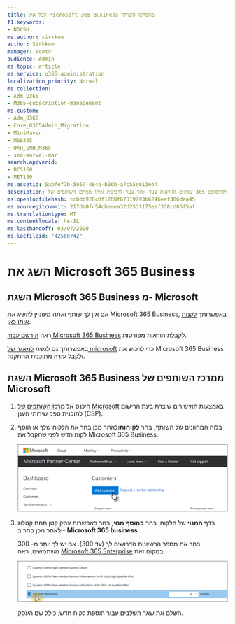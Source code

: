 ```yaml
---
title: קבל את Microsoft 365 Business מהמרכז השותף
f1.keywords:
- NOCSH
ms.author: sirkkuw
author: Sirkkuw
manager: scotv
audience: Admin
ms.topic: article
ms.service: o365-administration
localization_priority: Normal
ms.collection:
- Adm_O365
- M365-subscription-management
ms.custom:
- Adm_O365
- Core_O365Admin_Migration
- MiniMaven
- MSB365
- OKR_SMB_M365
- seo-marvel-mar
search.appverid:
- BCS160
- MET150
ms.assetid: 5abfef7b-5957-484a-b06b-a7c55e013e44
description: גלה את האפשרויות שלך לרכישת מיקרוסופט 365 עסקים והוראות צעד-אחר-צעד לרכישת אותו ממרכז השותפים של Microsoft.
ms.openlocfilehash: ccbdb928c0f1268fb7019793b6246eef386daa45
ms.sourcegitcommit: 217de0fc54cbeaea32d253f175eaf338cd85f5af
ms.translationtype: MT
ms.contentlocale: he-IL
ms.lasthandoff: 03/07/2020
ms.locfileid: "42560742"
---
```

# <a name="get-microsoft-365-business"></a>השג את Microsoft 365 Business

## <a name="get-microsoft-365-business-from-microsoft"></a>השגת Microsoft 365 Business מ- Microsoft

אם אין לך שותף ואתה מעוניין להשיג את Microsoft 365 Business, באפשרותך [לקנות אותו כאן](https://www.microsoft.com/en-US/microsoft-365/business).

ראה [הירשם עבור Microsoft 365 Business](sign-up.md) לקבלת הוראות מפורטות.

באפשרותך גם לגשת [למאגר של microsoft](https://www.microsoft.com/en-us/store/locations/find-a-store?icid=en_US_Store_UH_FAS) כדי לרכוש את Microsoft 365 Business ולקבל עזרה מתוכנית ההתקנה.
  
## <a name="get-microsoft-365-business-from-microsoft-partner-center"></a>השגת Microsoft 365 Business ממרכז השותפים של Microsoft

1. היכנס אל [מרכז השותפים של Microsoft](https://go.microsoft.com/fwlink/p/?linkid=849910) באמצעות האישורים שיצרת בעת הרישום לתוכנית ספק שירותי הענן (CSP). 
    
2. בלוח המחוונים של השותף, בחר **לקוחות**ולאחר מכן בחר את הלקוח שלך או הוסף לקוח חדש לפני שתקבל את Microsoft 365 Business.
    
    ![במרכז השותפים של Microsoft, הוסף לקוח.](../media/ec807d07-bbd2-411f-8fe1-c644cf9a3882.png)
  
3. בדף **המנוי** של הלקוח, בחר **בהוסף מנוי**, בחר באפשרות עסק קטן תחת קטלוג ולאחר מכן בחר ב- **Microsoft 365 business**.
    
    בחר את מספר הרשיונות הדרושים לך (עד 300). אם יש לך יותר מ- 300 משתמשים, ראה [Microsoft 365 Enterprise](https://go.microsoft.com/fwlink/p/?linkid=862316) במקום זאת. 
    
    ![בדף המנוי החדש, בחר בעסק קטן.](../media/52d99e89-2175-4974-84bb-dd626048541b.png)
  
    השלם את שאר השלבים עבור הוספת לקוח חדש, כולל שם העסק.
    


